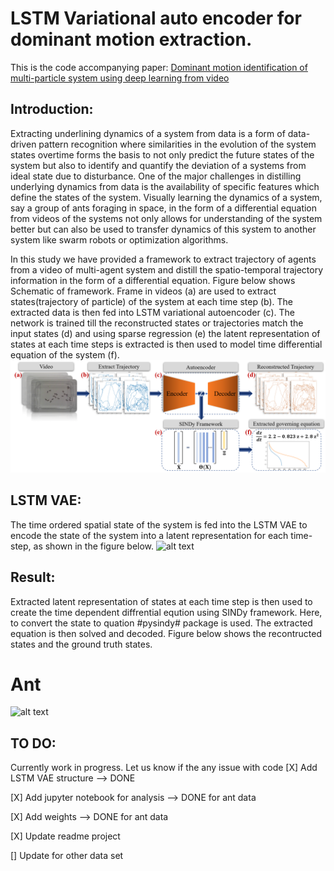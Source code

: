 
# LSTM Variational auto encoder for dominant motion extraction.

This is the code accompanying paper:
[Dominant motion identification of multi-particle system using deep learning from video](https://arxiv.org/pdf/2104.12722.pdf)

## Introduction:

Extracting underlining dynamics of a system from data is a form of data-driven pattern recognition where similarities in the evolution of the system states overtime forms the basis to not only predict the future states of the system but also to identify and quantify the deviation of a systems from ideal state due to disturbance. One of the major challenges in distilling underlying dynamics from data is the availability of specific features which define the states of the system. Visually learning the dynamics of a system, say a group of ants foraging in space, in the form of a differential equation from videos of the systems not only allows for understanding of the system better but can also be used to transfer dynamics of this system to another system like swarm robots or optimization algorithms.

In this study we have provided a framework to extract trajectory of agents from a video of multi-agent system and distill the spatio-temporal trajectory information in the form of a differential equation. Figure below shows Schematic of framework. Frame in videos (a) are used to extract states(trajectory of particle) of the system at each time step (b). The extracted data is then fed into LSTM variational autoencoder (c). The network is trained till the reconstructed states or trajectories match the input states (d) and using sparse regression (e) the latent representation of states at each time steps is extracted is then used to model time differential equation of the system (f).
![alt text](https://github.com/BaratiLab/LSTM-VAE-for-dominant-motion-extraction/blob/main/img_util/pipeline.png?raw=true) 

## LSTM VAE:
The time ordered spatial state of the system is fed into the LSTM VAE to encode the state of the system into a latent representation for each time-step, as shown in the figure below.
![alt text](https://github.com/BaratiLab/LSTM-VAE-for-dominant-motion-extraction/blob/main/img_util/gg2.gif?raw=true) 

## Result:

Extracted latent representation of states at each time step is then used to create the time dependent diffrential eqution using SINDy framework. Here, to convert the state to quation #pysindy# package is used.
The extracted equation is then solved and decoded. Figure below shows the recontructed states and the ground truth states.

# Ant
![alt text](https://github.com/BaratiLab/LSTM-VAE-for-dominant-motion-extraction/blob/main/img_util/traj2.gif?raw=true) 


## TO DO:
Currently work in progress. Let us know if the any issue with code
[X] Add LSTM VAE structure --> DONE

[X] Add jupyter notebook for analysis --> DONE for ant data

[X] Add weights --> DONE for ant data

[X] Update readme project

[] Update for other data set




